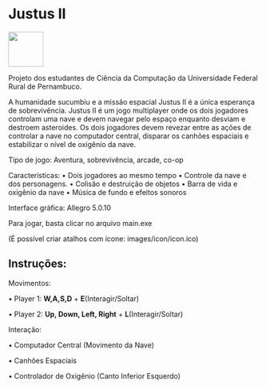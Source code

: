 # Justus II

<img src="https://github.com/Danielgol/Justus-II/blob/master/images/menu/logo.png?raw=true" width="70" height="70">

Projeto dos estudantes de Ciência da Computação da Universidade Federal Rural de Pernambuco.

A humanidade sucumbiu e a missão espacial Justus II é a única esperança de sobrevivência.
Justus II é um jogo multiplayer onde os dois jogadores controlam uma nave e devem navegar pelo espaço enquanto desviam e destroem asteroides.
Os dois jogadores devem revezar entre as ações de controlar a nave no computador central, disparar os canhões espaciais e estabilizar o nível de oxigênio da nave.

Tipo de jogo:  Aventura, sobrevivência, arcade, co-op


Características:
•	Dois jogadores ao mesmo tempo
•	Controle da nave e dos personagens.
•	Colisão e destruição de objetos
•	Barra de vida e oxigênio da nave
•	Música de fundo e efeitos sonoros


Interface gráfica: Allegro 5.0.10

Para jogar, basta clicar no arquivo main.exe

(É possível criar atalhos com ícone: images/icon/icon.ico)

## Instruções:

Movimentos:

• Player 1: **W,A,S,D** + **E**(Interagir/Soltar)

• Player 2: **Up, Down, Left, Right** + **L**(Interagir/Soltar)

Interação:

• Computador Central (Movimento da Nave)

• Canhões Espaciais

• Controlador de Oxigênio (Canto Inferior Esquerdo)
